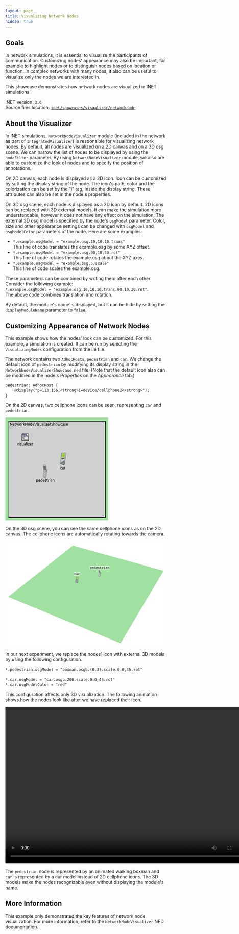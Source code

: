 ```yaml
---
layout: page
title: Visualizing Network Nodes
hidden: true
---
```


## Goals

In network simulations, it is essential to visualize the participants of
communication. Customizing nodes' appearance may also be important, for
example to highlight nodes or to distinguish nodes based on location or function.
In complex networks with many nodes, it also can be useful to visualize only the
nodes we are interested in.

This showcase demonstrates how network nodes are visualized in INET
simulations.

INET version: `3.6`<br>
Source files location: <a href="https://github.com/inet-framework/inet-showcases/tree/master/visualizer/networknode" target="_blank">`inet/showcases/visualizer/networknode`</a>

## About the Visualizer

In INET simulations, `NetworkNodeVisualizer` module (included in the
network as part of `IntegratedVisualizer`) is responsible for visualizing
network nodes. By default, all nodes are visualized on a 2D canvas and on a 3D
osg scene. We can narrow the list of nodes to be displayed by using the
`nodeFilter` parameter. By using `NetworkNodeVisualizer`
module, we also are able to customize the look of nodes and to specify the position
of annotations.

On 2D canvas, each node is displayed as a 2D icon. Icon can be customized by
setting the display string of the node. The icon's path, color and the colorization
can be set by the "i" tag, inside the display string. These attributes can also be set
in the node's properties.

On 3D osg scene, each node is displayed as a 2D icon by default. 2D icons can be
replaced with 3D external models. It can make the simulation more
understandable, however it does not have any effect on the simulation. The
external 3D osg model is specified by the node's `osgModel`
parameter. Color, size and other appearance settings can be changed with
`osgModel` and `osgModelColor` parameters of the node. Here
are some examples:

-   `*.example.osgModel = "example.osg.10,10,10.trans"`<br>
    This line of code translates the example.osg by some XYZ offset.
-   `*.example.osgModel = "example.osg.90,10,30.rot"`<br>
    This line of code rotates the example.osg about the XYZ axes.
-   `*.example.osgModel = "example.osg.5.scale"`<br>
    This line of code scales the example.osg.

These parameters can be combined by writing them after each other. Consider the following example:<br>
`*.example.osgModel = "example.osg.10,10,10.trans.90,10,30.rot"`.<br>
The above code combines translation and rotation.

By default, the module's name is displayed, but it can be hide by setting the
`displayModuleName` parameter to `false`.

## Customizing Appearance of Network Nodes

This example shows how the nodes' look can be customized. For this example, a
simulation is created. It can be run by selecting the `VisualizingNodes`
configuration from the ini file.

The network contains two `AdhocHosts`, `pedestrian` and
`car`. We change the default icon of `pedestrian` by
modifying its display string in the
`NetworkNodeVisualizerShowcase.ned` file. (Note that the default icon also
can be modified in the node's *Properties* on the *Appearance* tab.)

``` {.snippet}
pedestrian: AdhocHost {
    @display("p=113,156;<strong>i=device/cellphone2</strong>");
}
```

On the 2D canvas, two cellphone icons can be seen, representing `car`
and `pedestrian`.

<img src="VisualizingNodes_v0628.png" class="screen" />

On the 3D osg scene, you can see the same cellphone icons as on the 2D canvas.
The cellphone icons are automatically rotating towards the camera.

<img src="WithoutCustomize3D_transparent_bg.png" class="screen" width="900" onclick="imageFullSizeZoom(this);" style="cursor:zoom-in" />

In our next experiment, we replace the nodes' icon with external 3D models by
using the following configuration.

``` {.snippet}
*.pedestrian.osgModel = "boxman.osgb.(0.3).scale.0,0,45.rot"

*.car.osgModel = "car.osgb.200.scale.0,0,45.rot"
*.car.osgModelColor = "red"
```

This configuration affects only 3D visualization. The following animation shows
how the nodes look like after we have replaced their icon.

<p><video autoplay loop controls onclick="this.paused ? this.play() : this.pause();" width="774" height="490" src="CustomizedRotateCam_v2.mp4"></video></p>

The `pedestrian` node is represented by an animated walking
boxman and `car` is represented by a car model instead of 2D
cellphone icons. The 3D models make the nodes recognizable even without
displaying the module's name.

## More Information

This example only demonstrated the key features of network node visualization.
For more information, refer to the `NetworkNodeVisualizer` NED
documentation.

<!--
## Discussion

Use <a href="https://github.com/inet-framework/inet-showcases/issues/"
target="_blank">this page</a> in the GitHub issue tracker for commenting on
this showcase.
-->
